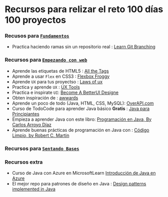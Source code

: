 # Recursos para relizar el reto 100 días 100 proyectos

### Recusos para <a href="https://github.com/xVrzBx/100Days100Proyects/tree/main?tab=readme-ov-file#fundamentos">`Fundamentos`</a>

- Practica haciendo ramas sin un repositorio real : <a href="https://learngitbranching.js.org/?locale=es_ES"> Learn Git Branching</a>
  
### Recursos para <a href="https://github.com/xVrzBx/100Days100Proyects/tree/main?tab=readme-ov-file#empezando-con-web">`Empezando con web`</a>
- Aprende las etiquetas de HTML5 : <a href="https://allthetags.com/">All the Tags</a>
- Aprende a usar `Flex` en CSS3 : <a href="https://flexboxfroggy.com/#es">Flexbox Froggy</a>
- Aprende `UX` para tus proyectso : <a href="https://lawsofux.com/">Laws of ux</a>
- Practica y aprende `UX` : <a href="https://uxtools.co/">UX Tools</a>
- Practica e inspirate `UI`: <a href="https://www.uicoach.io/">Become A BetterUI Designe</a>
- Obten inspiración de : <a href="https://www.awwwards.com/"> awwards</a>
- Aprende un poco de todo (Java, HTML, CSS, MySQL): <a href="https://overapi.com/">OverAPI.com</a>
- Curso de TodoCode para aprender Java básico <strong>Gratis</strong> : <a href = "https://todocodeacademy.com/course/java-para-principiantes/" >Java para Principiantes</a>
- Empieza a aprender Java con este libro: <a href="https://github.com/xVrzBx/100Days100Proyects/blob/main/RESOURCES/JavaBooks/3%20Programaci%C3%B3n%20en%20Java%2C%20Vol.%203%20by%20Carlos%20Arroyo%20D%C3%ADaz.pdf"> Programación en Java, By Carlos Arroyo Díaz</a>
- Aprende buenas prácticas de programación en Java con : <a href="https://github.com/xVrzBx/100Days100Proyects/blob/main/RESOURCES/JavaBooks/Codigo_Limpio__PDFDrive_.pdf">Código Limpio, by Robert C. Martin</a>

### Recursos para <a href="https://github.com/xVrzBx/100Days100Proyects/tree/main?tab=readme-ov-file#sentando-bases">`Sentando Bases`</a>


### Recursos extra 
- Curso de Java con Azure en MicrosoftLearn <a href = "https://learn.microsoft.com/es-es/training/modules/intro-to-java-azure/" >Introducción de Java en Azure</a>
- El mejor repo para patrones de diseño en Java : <a href = "https://github.com/iluwatar/java-design-patterns">Design patterns implemented in Java</a>
